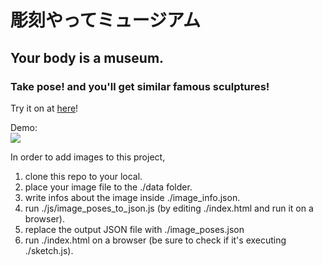 # 彫刻やってミュージアム
## Your body is a museum.
### Take pose! and you'll get similar famous sculptures!  
Try it on at [here](https://gonishimura.github.io/chokoku_yatte_museum/)!
  
Demo:  
<img src=https://github.com/GoNishimura/images/blob/master/output.gif/>

In order to add images to this project,  
1. clone this repo to your local.
2. place your image file to the ./data folder.
3. write infos about the image inside ./image_info.json.
4. run ./js/image_poses_to_json.js (by editing ./index.html and run it on a browser).
5. replace the output JSON file with ./image_poses.json
6. run ./index.html on a browser (be sure to check if it's executing ./sketch.js).
